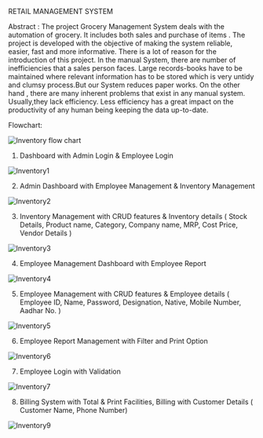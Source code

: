 RETAIL MANAGEMENT SYSTEM

Abstract :
     The project Grocery Management System deals with the automation of grocery. It includes both sales and purchase of items . The project is developed with the objective of making the system reliable, easier, fast and more informative. There is a lot of reason for the introduction of this project. In the manual System, there are number of inefficiencies that a sales person faces. Large records-books have to be maintained where relevant information has to be stored which is very untidy and clumsy process.But our System reduces paper works. On the other hand , there are many inherent problems that exist in any manual system. Usually,they lack efficiency. Less efficiency has a great impact on the productivity of any human being keeping the data up-to-date.
     
Flowchart:

![Inventory flow chart](https://github.com/Suryaprabha1030/Retail-Management-System-/assets/149596831/f5251d6b-597a-45bb-931c-db2dc24f2139)

1. Dashboard with Admin Login & Employee Login
   
![Inventory1](https://github.com/Suryaprabha1030/Retail-Management-System-/assets/149596831/909753d3-90d4-431a-8720-b1f76c65de0a)

2. Admin Dashboard with Employee Management & Inventory Management

![Inventory2](https://github.com/Suryaprabha1030/Retail-Management-System-/assets/149596831/9ceb957a-fcba-406e-9e43-573c61ba97f7)

3. Inventory Management with CRUD features & Inventory details ( Stock Details, Product name, Category, Company name, MRP, Cost Price, Vendor Details )

![Inventory3](https://github.com/Suryaprabha1030/Retail-Management-System-/assets/149596831/02b339d9-242c-428c-bacc-e0afe844fd37)

4. Employee Management Dashboard with Employee Report

![Inventory4](https://github.com/Suryaprabha1030/Retail-Management-System-/assets/149596831/de489eec-37fb-414e-834b-9e96bccc6dfc)

5. Employee Management with CRUD features & Employee details ( Employee ID, Name, Password, Designation, Native, Mobile Number, Aadhar No. )

![Inventory5](https://github.com/Suryaprabha1030/Retail-Management-System-/assets/149596831/274b13eb-286f-4d87-b244-f46d95f247dc)

6. Employee Report Management with Filter and Print Option 

![Inventory6](https://github.com/Suryaprabha1030/Retail-Management-System-/assets/149596831/83a80b0c-8e7a-493f-87fa-af65125f88f7)

7. Employee Login with Validation

![Inventory7](https://github.com/Suryaprabha1030/Retail-Management-System-/assets/149596831/35eb16e0-daa4-4bb6-abf7-217198dabfb9)

8. Billing System with Total & Print Facilities, Billing with Customer Details ( Customer Name, Phone Number)

![Inventory9](https://github.com/Suryaprabha1030/Retail-Management-System-/assets/149596831/d32a927b-6d0a-434f-875f-386610150dff)
